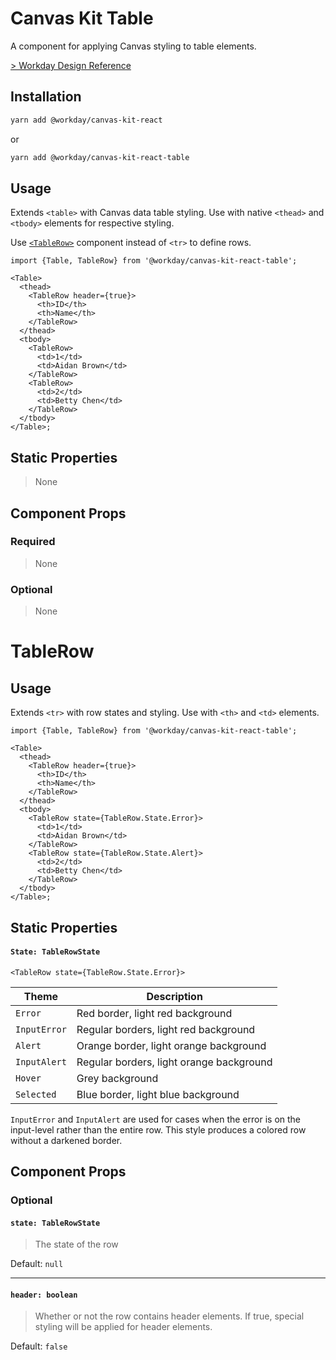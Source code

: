 # Canvas Kit Table

A component for applying Canvas styling to table elements.

[> Workday Design Reference](https://design.workday.com/components/containers/tables)

## Installation

```sh
yarn add @workday/canvas-kit-react
```

or

```sh
yarn add @workday/canvas-kit-react-table
```

## Usage

Extends `<table>` with Canvas data table styling. Use with native `<thead>` and `<tbody>` elements
for respective styling.

Use [`<TableRow>`](#TableRow) component instead of `<tr>` to define rows.

```tsx
import {Table, TableRow} from '@workday/canvas-kit-react-table';

<Table>
  <thead>
    <TableRow header={true}>
      <th>ID</th>
      <th>Name</th>
    </TableRow>
  </thead>
  <tbody>
    <TableRow>
      <td>1</td>
      <td>Aidan Brown</td>
    </TableRow>
    <TableRow>
      <td>2</td>
      <td>Betty Chen</td>
    </TableRow>
  </tbody>
</Table>;
```

## Static Properties

> None

## Component Props

### Required

> None

### Optional

> None

# TableRow

## Usage

Extends `<tr>` with row states and styling. Use with `<th>` and `<td>` elements.

```tsx
import {Table, TableRow} from '@workday/canvas-kit-react-table';

<Table>
  <thead>
    <TableRow header={true}>
      <th>ID</th>
      <th>Name</th>
    </TableRow>
  </thead>
  <tbody>
    <TableRow state={TableRow.State.Error}>
      <td>1</td>
      <td>Aidan Brown</td>
    </TableRow>
    <TableRow state={TableRow.State.Alert}>
      <td>2</td>
      <td>Betty Chen</td>
    </TableRow>
  </tbody>
</Table>;
```

## Static Properties

#### `State: TableRowState`

```tsx
<TableRow state={TableRow.State.Error}>
```

| Theme        | Description                              |
| ------------ | ---------------------------------------- |
| `Error`      | Red border, light red background         |
| `InputError` | Regular borders, light red background    |
| `Alert`      | Orange border, light orange background   |
| `InputAlert` | Regular borders, light orange background |
| `Hover`      | Grey background                          |
| `Selected`   | Blue border, light blue background       |

`InputError` and `InputAlert` are used for cases when the error is on the input-level rather than
the entire row. This style produces a colored row without a darkened border.

## Component Props

### Optional

#### `state: TableRowState`

> The state of the row

Default: `null`

---

#### `header: boolean`

> Whether or not the row contains header elements. If true, special styling will be applied for
> header elements.

Default: `false`
